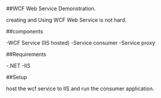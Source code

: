 ##WCF Web Service Demonstration.

creating and Using WCF Web Service is not hard.



##components

-WCF Service (IIS hosted)
-Service consumer
-Service proxy

##Requirements

-.NET
-IIS

##Setup

host the wcf service to IIS and run the consumer application.